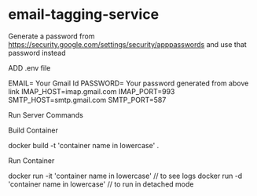 # email-tagging-service

Generate a password from https://security.google.com/settings/security/apppasswords and use that password instead

ADD .env file

EMAIL= Your Gmail Id
PASSWORD= Your password generated from above link
IMAP_HOST=imap.gmail.com
IMAP_PORT=993
SMTP_HOST=smtp.gmail.com
SMTP_PORT=587

Run Server Commands

Build Container

docker build -t 'container name in lowercase' .

Run Container

docker run -it 'container name in lowercase' // to see logs
docker run -d 'container name in lowercase' // to run in detached mode